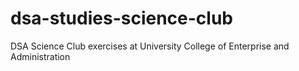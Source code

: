 # dsa-studies-science-club
DSA Science Club exercises at University College of Enterprise and Administration

